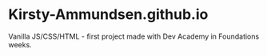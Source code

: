 # Kirsty-Ammundsen.github.io

Vanilla JS/CSS/HTML - first project made with Dev Academy in Foundations weeks.
